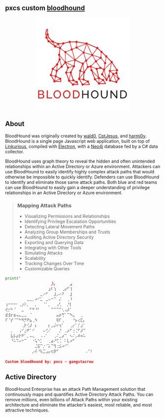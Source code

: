 ## pxcs custom [bloodhound](https://github.com/BloodHoundAD)

<a href="https://github.com/pxcs/BlackMarlinExec/"><p align="center">
<img width="300" height="300" src="src/img/logo-white-transparent.png">
</p></a>

## About
BloodHound was originally created by [wald0](https://www.twitter.com/_wald0), [CptJesus](https://twitter.com/CptJesus), and [harmj0y](https://twitter.com/harmj0y). BloodHound is a single page Javascript web application, built on top of [Linkurious](http://linkurio.us/), compiled with [Electron](http://electron.atom.io/), with a [Neo4j](https://neo4j.com/) database fed by a C# data collector.

BloodHound uses graph theory to reveal the hidden and often unintended relationships within an Active Directory or Azure environment. Attackers can use BloodHound to easily identify highly complex attack paths that would otherwise be impossible to quickly identify. Defenders can use BloodHound to identify and eliminate those same attack paths. Both blue and red teams can use BloodHound to easily gain a deeper understanding of privilege relationships in an Active Directory or Azure environment.

> ### Mapping Attack Paths
>- Visualizing Permissions and Relationships
>- Identifying Privilege Escalation Opportunities
>- Detecting Lateral Movement Paths
>- Analyzing Group Memberships and Trusts
>- Auditing Active Directory Security
>- Exporting and Querying Data
>- Integrating with Other Tools
>- Simulating Attacks
>- Scalability
>- Tracking Changes Over Time
>- Customizable Queries

```python
print("
⠀⠀⠀⠀⠀⠀⠀⠀⠀⠀⠀⠀⠀⠀⠀⠀⠀⡸⡄⠀⠀⠀⠀⠀⣠⠀⠀⠀⠀⠀
⠀⠀⠀⠀⠀⠀⠀⠀⠀⠀⠀⠀⠀⠀⠀⠀⣰⠇⢱⠀⠀⢀⡴⠋⢸⠀⠀⠀⠀⠀
⠀⠀⠀⠀⠀⠀⠀⠀⠀⠀⠀⠀⠀⣀⠔⠋⠀⠀⣸⡠⠔⠝⠀⠀⣸⠀⠀⠀⠀⠀
⠀⠀⠀⠀⠀⠀⠀⠀⣀⣀⡀⠴⠊⣁⠀⣀⠤⠒⠉⠀⡌⠀⠀⢀⠸⠀⠀⠀⠀⠀
⢰⠒⠒⠒⠂⢀⡰⠕⡀⠀⠀⡀⠀⠀⠈⠁⡀⠀⠀⢠⢃⠀⠀⡘⡇⠀⠀⠀⠀⠀
⢞⡒⠓⠈⠀⠀⣀⠀⠀⠋⠛⠘⠃⠀⠀⠀⠀⠉⠉⠉⠉⢂⢠⡼⠁⠀⠀⠀⠀⠀
⣾⣺⡖⣶⢤⣄⣀⣀⠀⠈⠀⠀⠀⠀⠀⠀⠀⠀⠀⣤⡶⢛⠁⠉⠳⣄⠀⠀⢀⠀
⠏⠈⡞⠈⠉⠓⠻⡛⠟⣦⢀⠳⠀⠀⠀⠀⠀⠀⠀⢿⠏⢀⠀⠀⠀⠘⡦⢔⣏⡄
⠀⠀⠀⠀⠀⠀⢀⡗⢊⡼⠀⡆⠀⠀⠀⠀⡆⣀⡬⠖⢲⠁⠀⠀⢀⡔⠁⡊⣰⠁
⠀⠀⡀⠀⠀⢠⠊⣐⠟⠁⠊⠀⠀⠀⠤⢊⠌⠀⠀⠀⡘⠀⢀⡴⠋⢐⢈⠋⡼⠉
⠀⠀⣧⡧⡴⡗⠟⠁⡀⠤⢄⠀⠀⠠⠠⠁⠀⠀⢀⠌⣀⡴⠉⠀⠢⠌⡠⠾⠶⠥
⠀⠀⠘⠥⠩⠤⠒⠉⠀⠀⠐⢥⠑⡁⠀⠀⢀⣴⠜⢋⢈⠀⠅⣇⠴⠋⠀⠀⠀⠀
⠀⠀⠀⠀⠀⠀⠀⠀⠀⠀⠀⣈⣯⠉⡐⠈⡥⠉⢻⢐⣪⠴⠊⠁⠀⠀⠀⠀⠀⠀
⠀⠀⠀⠀⠀⠀⠀⠀⠀⠀⡠⠮⠘⢧⣉⣠⡤⢖⡿⠋⠀⠀⠀⠀⠀⠀⠀⠀⠀⠀.")

Custom bloodhound by: pxcs - gangstacrew
```

## Active Directory

BloodHound Enterprise has an attack Path Management solution that continuously maps and quantifies Active Directory Attack Paths. You can remove millions, even billions of Attack Paths within your existing architecture and eliminate the attacker’s easiest, most reliable, and most attractive techniques.
